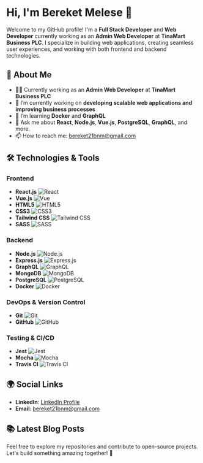 # Hi, I'm Bereket Melese 👋

Welcome to my GitHub profile! I'm a **Full Stack Developer** and **Web Developer** currently working as an **Admin Web Developer** at **TinaMart Business PLC**. I specialize in building web applications, creating seamless user experiences, and working with both frontend and backend technologies.

## 🚀 About Me

- 👨‍💻  Currently working as an **Admin Web Developer** at **TinaMart Business PLC**
- 🔭 I’m currently working on **developing scalable web applications and improving business processes**
- 🌱 I’m learning **Docker** and **GraphQL**
- 💬 Ask me about **React**, **Node.js**, **Vue.js**, **PostgreSQL**, **GraphQL**, and more.
- 📫 How to reach me: [bereket21bnm@gmail.com](mailto:bereket21bnm@gmail.com)

## 🛠️ Technologies & Tools

### Frontend

- **React.js** ![React](https://img.shields.io/badge/React-61DAFB?style=flat&logo=react&logoColor=black)
- **Vue.js** ![Vue](https://img.shields.io/badge/Vue.js-4FC08D?style=flat&logo=vue.js&logoColor=white)
- **HTML5** ![HTML5](https://img.shields.io/badge/HTML5-E34F26?style=flat&logo=html5&logoColor=white)
- **CSS3** ![CSS3](https://img.shields.io/badge/CSS3-1572B6?style=flat&logo=css3&logoColor=white)
- **Tailwind CSS** ![Tailwind CSS](https://img.shields.io/badge/TailwindCSS-06B6D4?style=flat&logo=tailwindcss&logoColor=white)
- **SASS** ![SASS](https://img.shields.io/badge/SASS-CC6699?style=flat&logo=sass&logoColor=white)

### Backend

- **Node.js** ![Node.js](https://img.shields.io/badge/Node.js-339933?style=flat&logo=node.js&logoColor=white)
- **Express.js** ![Express.js](https://img.shields.io/badge/Express.js-000000?style=flat&logo=express&logoColor=white)
- **GraphQL** ![GraphQL](https://img.shields.io/badge/GraphQL-E10098?style=flat&logo=graphql&logoColor=white)
- **MongoDB** ![MongoDB](https://img.shields.io/badge/MongoDB-47A248?style=flat&logo=mongodb&logoColor=white)
- **PostgreSQL** ![PostgreSQL](https://img.shields.io/badge/PostgreSQL-336791?style=flat&logo=postgresql&logoColor=white)
- **Docker** ![Docker](https://img.shields.io/badge/Docker-2496ED?style=flat&logo=docker&logoColor=white)

### DevOps & Version Control

- **Git** ![Git](https://img.shields.io/badge/Git-F05032?style=flat&logo=git&logoColor=white)
- **GitHub** ![GitHub](https://img.shields.io/badge/GitHub-181717?style=flat&logo=github&logoColor=white)

### Testing & CI/CD

- **Jest** ![Jest](https://img.shields.io/badge/Jest-C21325?style=flat&logo=jest&logoColor=white)
- **Mocha** ![Mocha](https://img.shields.io/badge/Mocha-8D6748?style=flat&logo=mocha&logoColor=white)
- **Travis CI** ![Travis CI](https://img.shields.io/badge/TravisCI-3EAAAF?style=flat&logo=travis&logoColor=white)

## 🌍 Social Links

- **LinkedIn**: [LinkedIn Profile](https://www.linkedin.com/in/bereket-melese-bb290a277/)
- **Email**: [bereket21bnm@gmail.com](mailto:bereket21bnm@gmail.com)

## 📚 Latest Blog Posts

<!-- BLOG-POST-LIST:START -->
<!-- BLOG-POST-LIST:END -->

Feel free to explore my repositories and contribute to open-source projects. Let's build something amazing together! 🚀
